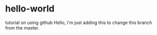# hello-world
tutorial on using github
Hello, i'm just adding this to change this branch from the master.
